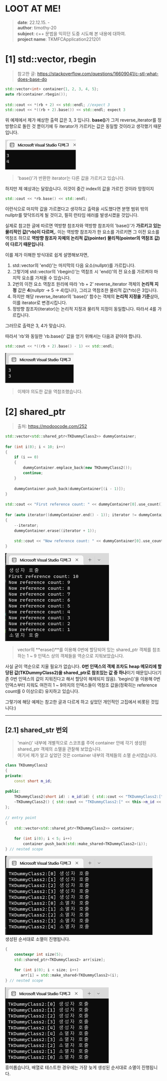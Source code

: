 # LOOT AT ME!

> **date**: 22.12.15. - <br>
> **author**: timothy-20 <br>
> **subject**: c++ 문법을 익히던 도중 시도해 본 내용에 대하여.<br>
> **project name**: TKMFCApplication221201

[1] std::vector, rbegin
===
> 참고한 글: https://stackoverflow.com/questions/16609041/c-stl-what-does-base-do
```c++
std::vector<int> container{1, 2, 3, 4, 5};
auto rb(container.rbegin());

std::cout << *(rb + 2) << std::endl; //expect 3
std::cout << *((rb + 2).base()) << std::endl; expect 3
```
위 예제에서 제가 예상한 출력 값은 3, 3 입니다. <b>**base()**</b>가 그저 reverse_iterator를 정방향으로 돌린 것 뿐이기에 두 iterator가 가르키는 값은 동일할 것이라고 생각했기 때문입니다.

<img src="public/result-screenshot/22_12_15_/screenshot-221215-02.png"><br>
> 'base()'가 반환한 iterator는 다른 값을 가르키고 있습니다.

하지만 제 예상과는 달랐습니다. 이것이 중간 index의 값을 가르킨 것이라 망정이지

```c++
std::cout << *rb.base() << std::endl;
```
이런식으로 마지막 값을 가르켰다고 생각하고 출력을 시도했다면 분명 범위 밖의 nullptr를 맞닥뜨리게 될 것이고, 필히 런타임 에러를 발생시켰을 것입니다.

실제로 참고한 글에 따르면 역방향 참조자와 역방향 참조자의 'base()'가 <b>가르키고 있는 물리적인 값(*rb)이 다르며,</b>.
이는 역방향 참조자가 한 요소를 가르키면 그 이전 요소를 역참조 하므로 <b>역방향 참조자 자체의 논리적 값(pointer) 물리적(pointer의 역참조 값)이 다르기 때문입니다</b>.

이를 제가 이해한 방식대로 쉽게 설명해보자면, 
1. std::vector의 'end()'는 마지막의 다음 요소(nullptr)를 가르킵니다.
2. 그렇기에 std::vector의 'rbegin()'는 역참조 시 'end()'의 전 요소를 가르켜야 마지막 요소를 가져올 수 있습니다.
3. 2번의 이전 요소 역참조 원리에 따라 'rb + 2' reverse_iterator 객체의 **논리적 지정** 값은 **4**(nullptr -> 5 -> 4)입니다, 그리고 역참조한 물리적 값(*rb)은 3입니다.
4. 하지만 해당 reverse_iterator의 'base()' 함수는 객체의 **논리적 지정을 기준**삼아, 이를 iterator로 변경시킵니다.
5. 정방향 참조자(iterator)는 논리적 지정과 물리적 지정이 동일합니다. 따라서 4를 가르킵니다. 

그러므로 출력은 3, 4가 맞습니다.

따라서 'rb'와 동일한 'rb.base()' 값을 얻기 위해서는 다음과 같아야 합니다.
```c++
std::cout << *((rb + 2).base() - 1) << std::endl;
```
<img src="public/result-screenshot/22_12_15_/screenshot-221215-03.png"><br>
> 이제야 의도한 값을 역참조했습니다.

[2] shared_ptr
===
> 출처: https://modoocode.com/252
```c++
std::vector<std::shared_ptr<TKDummyClass2>> dummyContainer;
	
for (int i(0); i < 10; i++)
{
    if (i == 0)
    {
        dummyContainer.emplace_back(new TKDummyClass2());
        continue;
    }
    
    dummyContainer.push_back(dummyContainer[(i - 1)]);
}

std::cout << "First reference count: " << dummyContainer[0].use_count() << std::endl;

for (auto iterator((dummyContainer.end() - 1)); iterator != dummyContainer.begin();)
{
    --iterator;
    dummyContainer.erase((iterator + 1));

    std::cout << "Now reference count: " << dummyContainer[0].use_count() << std::endl;
}
```
<img src="public/result-screenshot/22_12_15_/screenshot-221215-01.png"><br>
> vector의 **erase()**를 이용해 0번에 할당되어 있는 shared_ptr 객체를 참조하는 1 ~ 9 인덱스 상의 객체들을 역순으로 지워보았습니다.

사실 굳이 역순으로 지울 필요가 없습니다. **0번 인덱스의 객체 조차도 heap 메모리에 할당된 값(TKDummyClass2)을 shared_ptr로 참조있는 값 중 하나**이기 때문입니다(기존 0번 인덱스의 값이 지워진다고 해서 할당이 해제되지 않음). 
'begin()'을 이용해 0번 인덱스부터 지워도 여전히 1 ~ 9까지의 인덱스들이 역참조 값을(정확히는 reference count를 0 이상으로) 유지하고 있습니다.

그렇기에 해당 예제는 참고한 글과 다르게 하고 싶었던 개인적인 고집에서 비롯된 것입니다:)

---

[2.1] shared_str 번외
---
> 'main()' 내부에 개별적으로 스코프를 주어 container 안에 각기 생성된 shared_ptr 객체의 소멸을 관찰해 보았습니다.<br>
> 여기서 제가 알고 싶었던 것은 container 내부의 객체들의 소멸 순서였습니다.
```c++
class TKDummyClass2
{
private:
	const short m_id;

public:
	TKDummyClass2(short id) : m_id(id) { std::cout << "TKDummyClass2:[" << this->m_id << "] 생성자 호출" << std::endl; }
	~TKDummyClass2() { std::cout << "TKDummyClass2:[" << this->m_id << "] 소멸자 호출" << std::endl; }
};

// entry point
{
    std::vector<std::shared_ptr<TKDummyClass2>> container;

    for (int i(0); i < 5; i++)
        container.push_back(std::make_shared<TKDummyClass2>(i));
} // nested scope
```
<img src="public/result-screenshot/22_12_15_/screenshot-221215-04.png"><br>
생성된 순서대로 소멸이 진행됩니다.

```c++
{
    constexpr int size(5);
    std::shared_ptr<TKDummyClass2> arr[size];
    
    for (int i(0); i < size; i++)
       arr[i] = std::make_shared<TKDummyClass2>(i);
} // nested scope
```
<img src="public/result-screenshot/22_12_15_/screenshot-221215-05.png"><br>
흥미롭습니다, 배열로 테스트한 경우에는 가장 늦게 생성된 순서대로 소멸이 진행됩니다.